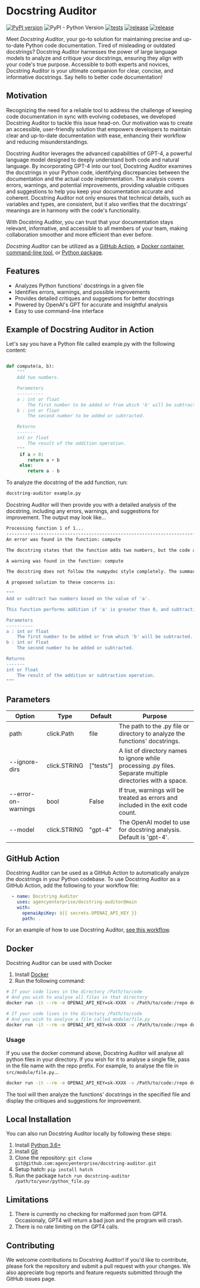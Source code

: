 # Docstring Auditor

[![PyPI version](https://badge.fury.io/py/docstring-auditor.svg)](https://badge.fury.io/py/docstring-auditor)
![PyPI - Python Version](https://img.shields.io/pypi/pyversions/docstring-auditor)
[![tests](https://github.com/agencyenterprise/docstring-auditor/actions/workflows/test.yml/badge.svg)](https://github.com/agencyenterprise/docstring-auditor/actions/workflows/test.yml)
[![release](https://github.com/agencyenterprise/docstring-auditor/actions/workflows/release.yml/badge.svg)](https://github.com/agencyenterprise/docstring-auditor/actions/workflows/release.yml)
[![release](https://img.shields.io/badge/docker-success-brightgreen)](https://github.com/agencyenterprise/docstring-auditor/pkgs/container/docstring-auditor)


Meet _Docstring Auditor_, your go-to solution for maintaining precise and up-to-date Python code documentation.
Tired of misleading or outdated docstrings? Docstring Auditor harnesses the power of large language models to analyze and critique your docstrings,
ensuring they align with your code's true purpose. Accessible to both experts and novices,
Docstring Auditor is your ultimate companion for clear, concise, and informative docstrings.
Say hello to better code documentation!

## Motivation

Recognizing the need for a reliable tool to address the challenge of keeping code documentation in sync with evolving codebases, we developed Docstring Auditor to tackle this issue head-on. Our motivation was to create an accessible, user-friendly solution that empowers developers to maintain clear and up-to-date documentation with ease, enhancing their workflow and reducing misunderstandings.

Docstring Auditor leverages the advanced capabilities of GPT-4, a powerful language model designed to deeply understand both code and natural language. By incorporating GPT-4 into our tool, Docstring Auditor examines the docstrings in your Python code, identifying discrepancies between the documentation and the actual code implementation. The analysis covers errors, warnings, and potential improvements, providing valuable critiques and suggestions to help you keep your documentation accurate and coherent. Docstring Auditor not only ensures that technical details, such as variables and types, are consistent, but it also verifies that the docstrings' meanings are in harmony with the code's functionality.

With Docstring Auditor, you can trust that your documentation stays relevant, informative, and accessible to all members of your team, making collaboration smoother and more efficient than ever before.

_Docstring Auditor_ can be utilized as a
[GitHub Action](#github-action),
a [Docker container](#docker), 
[command-line tool](#local-installation),
or [Python package](#local-installation).


## Features
- Analyzes Python functions' docstrings in a given file
- Identifies errors, warnings, and possible improvements
- Provides detailed critiques and suggestions for better docstrings
- Powered by OpenAI's GPT for accurate and insightful analysis
- Easy to use command-line interface



## Example of Docstring Auditor in Action
Let's say you have a Python file called example.py with the following content:

```python

def compute(a, b):
    """
    Add two numbers.

    Parameters
    ----------
    a : int or float
        The first number to be added or from which 'b' will be subtracted.
    b : int or float
        The second number to be added or subtracted.

    Returns
    -------
    int or float
        The result of the addition operation.
    """
     if a > 0:
        return a + b
     else:
        return a - b

```

To analyze the docstring of the add function, run:

```bash
docstring-auditor example.py
```
Docstring Auditor will then provide you with a detailed analysis of the docstring, including any errors, warnings, and suggestions for improvement.
The output may look like...

```bash
Processing function 1 of 1...
--------------------------------------------------------------------------------
An error was found in the function: compute

The docstring states that the function adds two numbers, but the code also performs subtraction if 'a' is less than or equal to 0. The docstring should accurately describe both addition and subtraction operations.

A warning was found in the function: compute

The docstring does not follow the numpydoc style completely. The summary line should be a one-line summary, and the extended description should be provided in a separate paragraph.

A proposed solution to these concerns is:

"""
Add or subtract two numbers based on the value of 'a'.

This function performs addition if 'a' is greater than 0, and subtraction if 'a' is less than or equal to 0.

Parameters
----------
a : int or float
    The first number to be added or from which 'b' will be subtracted.
b : int or float
    The second number to be added or subtracted.

Returns
-------
int or float
    The result of the addition or subtraction operation.
"""
```

## Parameters

| Option             | Type          | Default   | Purpose                                                                                                     |
| ------------------ |---------------| --------- | ----------------------------------------------------------------------------------------------------------- |
| path               | click.Path    | file      | The path to the .py file or directory to analyze the functions' docstrings.                                 |
| --ignore-dirs      | click.STRING  | ["tests"] | A list of directory names to ignore while processing .py files. Separate multiple directories with a space. |
| --error-on-warnings| bool          | False     | If true, warnings will be treated as errors and included in the exit code count.                            |
| --model            | click.STRING  | "gpt-4"   | The OpenAI model to use for docstring analysis. Default is 'gpt-4'.                                         |

## GitHub Action

Docstring Auditor can be used as a GitHub Action to automatically analyze the docstrings in your Python codebase.
To use Docstring Auditor as a GitHub Action, add the following to your workflow file:

```yaml
  - name: Docstring Auditor
    uses: agencyenterprise/docstring-auditor@main
    with:
      openaiApiKey: ${{ secrets.OPENAI_API_KEY }}
      path: .
```

For an example of how to use Docstring Auditor, [see this workflow](https://github.com/agencyenterprise/docstring-auditor/blob/main/.github/workflows/test-workplace-action.yml).


## Docker

Docstring Auditor can be used with Docker

1. Install [Docker](https://docs.docker.com/get-docker/)
2. Run the following command:

```bash
# If your code lives in the directory /Path/to/code
# And you wish to analyse all files in that directory
docker run -it --rm -e OPENAI_API_KEY=sk-XXXX -v /Path/to/code:/repo docstring-auditor
```

```bash
# If your code lives in the directory /Path/to/code
# And you wish to analyse a file called module/file.py
docker run -it --rm -e OPENAI_API_KEY=sk-XXXX -v /Path/to/code:/repo docstring-auditor module/file.py
```

### Usage
If you use the docker command above, Docstring Auditor will analyse all python files in your directory.
If you wish for it to analyse a single file, pass in the file name with the repo prefix.
For example, to analyse the file in  `src/module/file.py`...

```bash
docker run -it --rm -e OPENAI_API_KEY=sk-XXXX -v /Path/to/code:/repo docstring-auditor src/module/file.py
```
The tool will then analyze the functions' docstrings in the specified file and display the critiques and suggestions for improvement.


## Local Installation
You can also run Docstring Auditor locally by following these steps:

1. Install [Python 3.6+](https://www.python.org/downloads/)
2. Install [Git](https://git-scm.com/downloads)
3. Clone the repository: `git clone git@github.com:agencyenterprise/docstring-auditor.git`
4. Setup hatch: `pip install hatch`
5. Run the package `hatch run docstring-auditor /path/to/your/python_file.py`


## Limitations

1. There is currently no checking for malformed json from GPT4. Occasionaly, GPT4 will return a bad json and the program will crash.
2. There is no rate limiting on the GPT4 calls.


## Contributing
We welcome contributions to Docstring Auditor! If you'd like to contribute, please fork the repository and submit a pull request with your changes. We also appreciate bug reports and feature requests submitted through the GitHub issues page.
